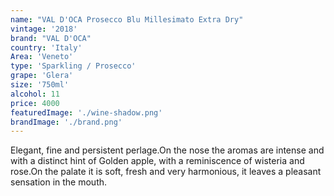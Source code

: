 ```yaml
---
name: "VAL D'OCA Prosecco Blu Millesimato Extra Dry"
vintage: '2018'
brand: "VAL D'OCA"
country: 'Italy'
Area: 'Veneto'
type: 'Sparkling / Prosecco'
grape: 'Glera'
size: '750ml'
alcohol: 11
price: 4000
featuredImage: './wine-shadow.png'
brandImage: './brand.png'
---
```


Elegant, fine and persistent perlage.On the nose the aromas are intense and with a distinct hint of Golden apple, with a reminiscence of wisteria and rose.On the palate it is soft, fresh and very harmonious, it leaves a pleasant sensation in the mouth.
